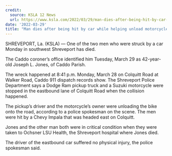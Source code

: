 ```yaml
---
credit:
  source: KSLA 12 News
  url: https://www.ksla.com/2022/03/29/man-dies-after-being-hit-by-car-while-helping-unload-motorcycle-onto-colquitt-road/
date: '2022-03-29'
title: "Man dies after being hit by car while helping unload motorcycle onto Colquitt Road"
---
```

SHREVEPORT, La. (KSLA) — One of the two men who were struck by a car Monday in southwest Shreveport has died.

The Caddo coroner’s office identified him Tuesday, March 29 as 42-year-old Joseph L. Jones, of Caddo Parish.

The wreck happened at 8:41 p.m. Monday, March 28 on Colquitt Road at Walker Road, Caddo 911 dispatch records show. The Shreveport Police Department says a Dodge Ram pickup truck and a Suzuki motorcycle were stopped in the eastbound lane of Colquitt Road when the collision happened.

The pickup’s driver and the motorcycle’s owner were unloading the bike onto the road, according to a police spokesman on the scene. The men were hit by a Chevy Impala that was headed east on Colquitt.

Jones and the other man both were in critical condition when they were taken to Ochsner LSU Health, the Shreveport hospital where Jones died.

The driver of the eastbound car suffered no physical injury, the police spokesman said.

